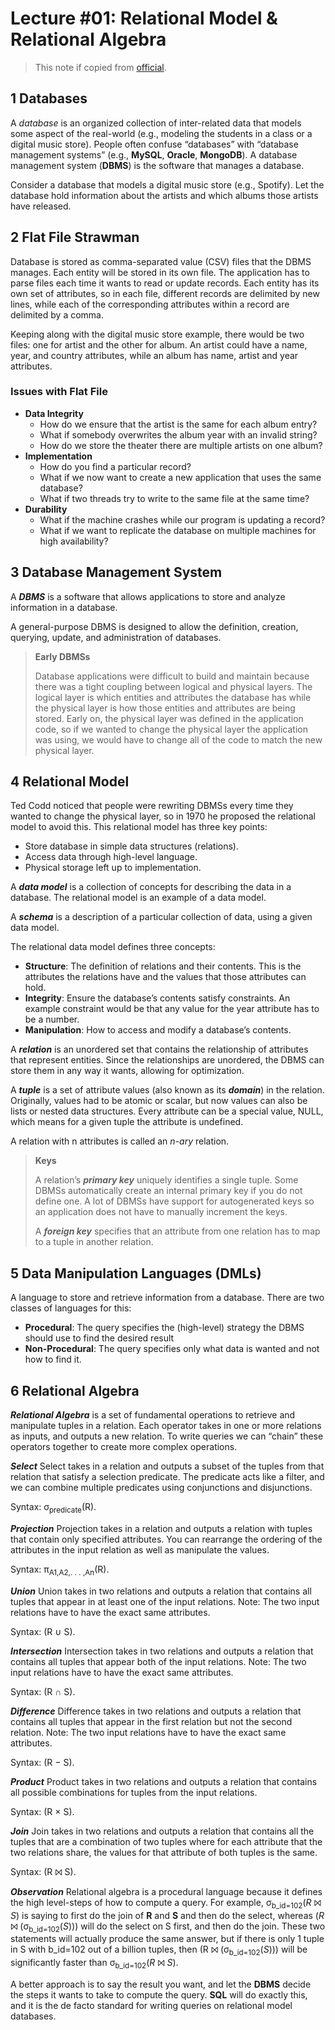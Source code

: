# Lecture #01: Relational Model & Relational Algebra

> This note if copied from [official](https://15445.courses.cs.cmu.edu/fall2020/notes/01-introduction.pdf).

## 1 Databases

A *database* is an organized collection of inter-related data that models some aspect of the real-world (e.g., modeling the students in a class or a digital music store). People often confuse “databases” with “database management systems” (e.g., **MySQL**, **Oracle**, **MongoDB**). A database management system (**DBMS**) is the software that manages a database. 

Consider a database that models a digital music store (e.g., Spotify). Let the database hold information about the artists and which albums those artists have released.

## 2 Flat File Strawman

Database is stored as comma-separated value (CSV) files that the DBMS manages. Each entity will be stored in its own file. The application has to parse files each time it wants to read or update records. Each entity has its own set of attributes, so in each file, different records are delimited by new lines, while each of the corresponding attributes within a record are delimited by a comma. 

Keeping along with the digital music store example, there would be two files: one for artist and the other for album. An artist could have a name, year, and country attributes, while an album has name, artist and year attributes.

### Issues with Flat File

- **Data Integrity** 
  - How do we ensure that the artist is the same for each album entry? 
  - What if somebody overwrites the album year with an invalid string? 
  - How do we store the theater there are multiple artists on one album?
- **Implementation**
  - How do you find a particular record?
  - What if we now want to create a new application that uses the same database?
  - What if two threads try to write to the same file at the same time? 
- **Durability**
  - What if the machine crashes while our program is updating a record?
  - What if we want to replicate the database on multiple machines for high availability?

## 3 Database Management System

A ***DBMS*** is a software that allows applications to store and analyze information in a database.

A general-purpose DBMS is designed to allow the definition, creation, querying, update, and administration of databases.

> **Early DBMSs**
>
> Database applications were difficult to build and maintain because there was a tight coupling between logical and physical layers. The logical layer is which entities and attributes the database has while the physical layer is how those entities and attributes are being stored. Early on, the physical layer was defined in the application code, so if we wanted to change the physical layer the application was using, we would have to change all of the code to match the new physical layer.

## 4 Relational Model

Ted Codd noticed that people were rewriting DBMSs every time they wanted to change the physical layer, so in 1970 he proposed the relational model to avoid this. This relational model has three key points:

- Store database in simple data structures (relations).
- Access data through high-level language.
- Physical storage left up to implementation.

A ***data model*** is a collection of concepts for describing the data in a database. The relational model is an example of a data model.

A ***schema*** is a description of a particular collection of data, using a given data model. 

The relational data model defines three concepts:

- **Structure**: The definition of relations and their contents. This is the attributes the relations have and the values that those attributes can hold.
- **Integrity**: Ensure the database’s contents satisfy constraints. An example constraint would be that any value for the year attribute has to be a number.
- **Manipulation**: How to access and modify a database’s contents.

A ***relation*** is an unordered set that contains the relationship of attributes that represent entities. Since the relationships are unordered, the DBMS can store them in any way it wants, allowing for optimization. 

A ***tuple*** is a set of attribute values (also known as its ***domain***) in the relation. Originally, values had to be atomic or scalar, but now values can also be lists or nested data structures. Every attribute can be a special value, NULL, which means for a given tuple the attribute is undefined. 

A relation with n attributes is called an *n-ary* relation.

> **Keys**
>
> A relation’s ***primary key*** uniquely identifies a single tuple. Some DBMSs automatically create an internal primary key if you do not define one. A lot of DBMSs have support for autogenerated keys so an application does not have to manually increment the keys. 
>
> A ***foreign key*** specifies that an attribute from one relation has to map to a tuple in another relation.

## 5 Data Manipulation Languages (DMLs)

A language to store and retrieve information from a database. There are two classes of languages for this:

- **Procedural**: The query specifies the (high-level) strategy the DBMS should use to find the desired result
- **Non-Procedural**: The query specifies only what data is wanted and not how to find it.

## 6 Relational Algebra

***Relational Algebra*** is a set of fundamental operations to retrieve and manipulate tuples in a relation. Each operator takes in one or more relations as inputs, and outputs a new relation. To write queries we can “chain” these operators together to create more complex operations.



***Select***
Select takes in a relation and outputs a subset of the tuples from that relation that satisfy a selection predicate. The predicate acts like a filter, and we can combine multiple predicates using conjunctions and disjunctions. 

Syntax: σ<sub>predicate</sub>(R).



***Projection***
Projection takes in a relation and outputs a relation with tuples that contain only specified attributes. You can rearrange the ordering of the attributes in the input relation as well as manipulate the values. 

Syntax: π<sub>A1,A2,. . . ,An</sub>(R).



***Union***
Union takes in two relations and outputs a relation that contains all tuples that appear in at least one of the input relations. Note: The two input relations have to have the exact same attributes. 

Syntax: (R ∪ S).



***Intersection***
Intersection takes in two relations and outputs a relation that contains all tuples that appear both of the input relations. Note: The two input relations have to have the exact same attributes. 

Syntax: (R ∩ S).



***Difference***
Difference takes in two relations and outputs a relation that contains all tuples that appear in the first relation but not the second relation. Note: The two input relations have to have the exact same attributes.

Syntax: (R − S).



***Product***
Product takes in two relations and outputs a relation that contains all possible combinations for tuples from the input relations. 

Syntax: (R × S).



***Join***
Join takes in two relations and outputs a relation that contains all the tuples that are a combination of two tuples where for each attribute that the two relations share, the values for that attribute of both tuples is the same.

 Syntax: (R ⨝ S).



***Observation***
Relational algebra is a procedural language because it defines the high level-steps of how to compute a query. For example, σ<sub>b_id=102</sub>(*R* ⨝ *S*) is saying to first do the join of **R** and **S** and then do the select, whereas (*R* ⨝ (σ<sub>b_id=102</sub>(*S*))) will do the select on S first, and then do the join. These two statements will actually produce the same answer, but if there is only 1 tuple in S with b_id=102 out of a billion tuples, then (R ⨝ (σ<sub>b_id=102</sub>(*S*))) will be significantly faster than σ<sub>b_id=102</sub>(*R* ⨝ *S*). 

A better approach is to say the result you want, and let the **DBMS** decide the steps it wants to take to compute the query. **SQL** will do exactly this, and it is the de facto standard for writing queries on relational model databases.

